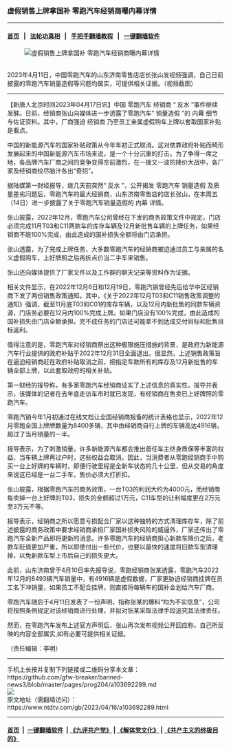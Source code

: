 ### 虚假销售上牌拿国补 零跑汽车经销商曝内幕详情
------------------------

#### [首页](https://github.com/gfw-breaker/banned-news3/blob/master/README.md) &nbsp;&nbsp;|&nbsp;&nbsp; [法轮功真相](https://github.com/begood0513/basic/blob/master/README.md)  &nbsp;&nbsp;|&nbsp;&nbsp; [手把手翻墙教程](https://github.com/gfw-breaker/guides/wiki)  &nbsp;&nbsp;|&nbsp;&nbsp; [一键翻墙软件](https://github.com/gfw-breaker/nogfw/blob/master/README.md)  



<div><div class="featured_image">
 <figure>
  <img alt="虚假销售上牌拿国补 零跑汽车经销商曝内幕详情" src="https://i.ntdtv.com/assets/uploads/2023/04/id103692290-shaoyang-800x450.jpg"/>
 </figure><br/>
 <span class="caption">
  2023年4月11日，中国零跑汽车的山东济南零售店店长张山发视频强调，自己日前披露的零跑汽车销量造假等问题均属实，可提供相关证据。（视频截图）
 </span>
</div>
</div><hr/>


<div><div class="post_content" itemprop="articleBody">
 <p>
  【新唐人北京时间2023年04月17日讯】中国
  <ok href="https://www.ntdtv.com/gb/零跑汽车.htm">
   零跑汽车
  </ok>
  <ok href="https://www.ntdtv.com/gb/经销商.htm">
   经销商
  </ok>
  “
  <ok href="https://www.ntdtv.com/gb/反水.htm">
   反水
  </ok>
  ”事件继续发酵。日前，经销商张山向媒体进一步透露了零跑汽车“
  <ok href="https://www.ntdtv.com/gb/销量造假.htm">
   销量造假
  </ok>
  ”的
  <ok href="https://www.ntdtv.com/gb/内幕.htm">
   内幕
  </ok>
  细节与佐证资料。其中，厂商强迫
  <ok href="https://www.ntdtv.com/gb/经销商.htm">
   经销商
  </ok>
  乃至员工亲属虚假购车上牌以套取国家补贴是看点。
 </p>
 <p>
  中国的新能源汽车的国家补贴政策从今年年初正式取消。这对依靠政府补贴而畸形发展起来的中国新能源汽车市场来说，是一个十分沉重的打击。为了争得一席之地，各品牌汽车厂商之间的竞争变得空前激烈，在一拨又一波的降价大战中，各厂家及经销商绞尽脑汁各出“奇招”。
 </p>
 <p>
  据陆媒第一财经报导，继几天前突然“
  <ok href="https://www.ntdtv.com/gb/反水.htm">
   反水
  </ok>
  ”，公开揭发
  <ok href="https://www.ntdtv.com/gb/零跑汽车.htm">
   零跑汽车
  </ok>
  <ok href="https://www.ntdtv.com/gb/销量造假.htm">
   销量造假
  </ok>
  及质量差劣问题后，零跑汽车的最大经销商，山东济南零售店的店长张山，在本周五（14日）进一步披露了关于零跑汽车销量造假的
  <ok href="https://www.ntdtv.com/gb/内幕.htm">
   内幕
  </ok>
  详情。
 </p>
 <p>
  张山披露，2022年12月，零跑汽车公司曾经在下发的商务政策文件中规定，门店必须完成11月T03和C11两款车的库存车辆及12月新批售车辆的上牌任务，如果经销商不能100%完成，由此造成的国补损失全额将由门店承担。
 </p>
 <p>
  张山透露，为了完成上牌任务，大多数零跑汽车的经销商被迫通过员工与亲属的名义虚假购车，上好牌照之后再折点价当二手车来销售。
 </p>
 <p>
  张山还向媒体提供了厂家文件以及工作群的聊天记录等资料作为证据。
 </p>
 <p>
  相关文件显示，在2022年12月6日和12月19日，零跑汽销曾经先后给华中区经销商下发了两份销售政策通知。其中，《关于2022年12月T03和C11销售政策调整的通知》强调，截至11月底T03和C01的库存车辆，以及12月内新批售的同款车辆资源，门店务必要在12月内100%完成上牌。如果门店没有100%完成，由此造成的国补损失由门店全额承担。完不成任务的门店还可能拿不到达成交付目标和批售目标返利。
 </p>
 <p>
  值得注意的是，零跑汽车对经销商祭出这种极限施压措施的背景，是政府为新能源汽车行业提供的政府补贴于2022年12月31日全面退出。很显然，上述销售政策旨在逼迫经销商赶在政府补贴取消之前，把指定车款所有的库存及12月新批售的车辆全部上牌，以此套取政府的相关补贴。
 </p>
 <p>
  第一财经的报导称，有多家零跑汽车经销商证实了上述信息的真实性。报导并表示，该媒体的记者在去年底走访车市时就已发现，有经销商在售卖已上好牌照的零跑汽车。
 </p>
 <p>
  零跑汽销今年1月初通过在线文档让全国经销商报备的统计表格也显示，2022年12月零跑全国上牌牌数量为8400多辆，其中由经销商自行上牌的车辆高达4916辆，超过了当月销量的一半。
 </p>
 <p>
  报导表示，为了刺激销量，许多新能源汽车都会推出首任车主终身质保等丰富的权益，当车辆上牌再过户时，这些权益会取消。因此，当消费者从零跑经销商手中购买一台上好牌的车辆时，即便行驶里程是全新车状态的几十公里，但从交易的角度来说这已经是一台二手车，售价必须大打折扣。
 </p>
 <p>
  张山披露，根据零跑汽车的商务政策，一台T03的利润大约为4000元，而经销商每卖掉一台上好牌的T03，损失的金额超过1万元，C11车型的让利幅度更在2万元至3万元不等。
 </p>
 <p>
  报导表示，经销商之所以愿意亏损配合厂家以这种独特的方式清理库存车，除了前述披露的商务政策中要求经销商承担厂家国补损失风险的威逼外，厂家还传出了零跑汽车全新产品即将更新的消息。许多零跑汽车的经销商担心新款车降价之后，老款车贬值更加严重，所以即使付出一些代价，也要以最快的速度将旧款车型清理掉，以免新款车型上市后自己的损失更大。
 </p>
 <p>
  此前，山东济南曾于4月10日率先报导说，零跑经销商张某透露，零跑汽车2022年12月的8493辆汽车销量中，有4916辆是虚假数据，厂家更胁迫经销商挂牌在员工名下冲销量，如果员工不配合挂牌，则直接将每辆车的国补金划给汽车厂商。
 </p>
 <p>
  零跑汽车随后于4月11日发表了一份声明，指称张某的爆料“均为不实信息”，公司将按照条例规定对该经销商进行处理，并拟对张某采取法律手段追究其法律责任。
 </p>
 <p>
  然而，在零跑汽车发布上述官方声明后，张山再次发布视频公开回应称，自己所反映的内容全部属实,如有必要可提供相关证据。
 </p>
 <p>
  （责任编辑：李明）
 </p>
 <div class="single_ad">
 </div>
</div>
</div>
<hr/>
手机上长按并复制下列链接或二维码分享本文章：<br/>
https://github.com/gfw-breaker/banned-news3/blob/master/pages/prog204/a103692289.md <br/>
<a href='https://github.com/gfw-breaker/banned-news3/blob/master/pages/prog204/a103692289.md'><img src='https://github.com/gfw-breaker/banned-news3/blob/master/pages/prog204/a103692289.md.png'/></a> <br/>
原文地址（需翻墙访问）：https://www.ntdtv.com/gb/2023/04/16/a103692289.html


------------------------
#### [首页](https://github.com/gfw-breaker/banned-news3/blob/master/README.md) &nbsp;|&nbsp; [一键翻墙软件](https://github.com/gfw-breaker/nogfw/blob/master/README.md) &nbsp;| [《九评共产党》](https://github.com/gfw-breaker/9ping.md/blob/master/README.md#九评之一评共产党是什么) | [《解体党文化》](https://github.com/gfw-breaker/jtdwh.md/blob/master/README.md) | [《共产主义的终极目的》](https://github.com/gfw-breaker/gczydzjmd.md/blob/master/README.md)


<img src='http://gfw-breaker.win/banned-news3/pages/prog204/a103692289.md' width='0px' height='0px'/>